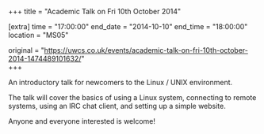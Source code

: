 +++
title = "Academic Talk on Fri 10th October 2014"

[extra]
time = "17:00:00"
end_date = "2014-10-10"
end_time = "18:00:00"
location = "MS05"

original = "https://uwcs.co.uk/events/academic-talk-on-fri-10th-october-2014-1474489101632/"    
+++

An introductory talk for newcomers to the Linux / UNIX environment.

The talk will cover the basics of using a Linux system, connecting to remote systems, using an IRC chat client, and setting up a simple website.

Anyone and everyone interested is welcome\!

